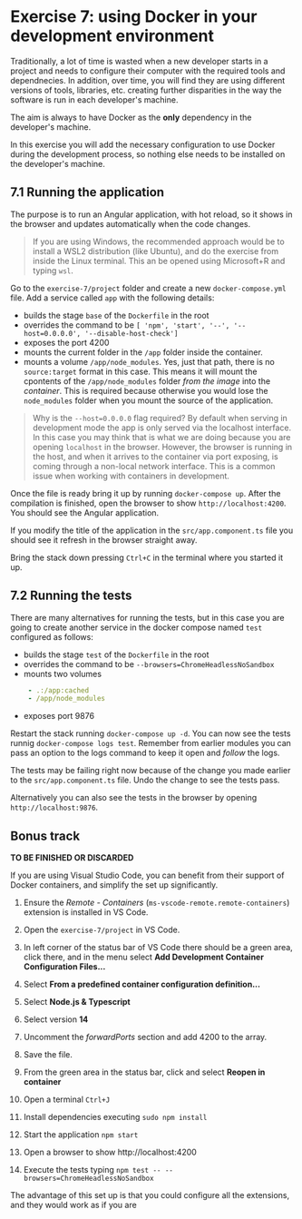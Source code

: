 # Exercise 7: using Docker in your development environment

Traditionally, a lot of time is wasted when a new developer starts in a project and needs to configure their computer with the required tools and dependnecies. In addition, over time, you will find they are using different versions of tools, libraries, etc. creating further disparities in the way the software is run in each developer's machine.

The aim is always to have Docker as the **only** dependency in the developer's machine.

In this exercise you will add the necessary configuration to use Docker during the development process, so nothing else needs to be installed on the developer's machine.

## 7.1 Running the application

The purpose is to run an Angular application, with hot reload, so it shows in the browser and updates automatically when the code changes.

> If you are using Windows, the recommended approach would be to install a WSL2 distribution (like Ubuntu), and do the exercise from inside the Linux terminal. This an be opened using Microsoft+R and typing `wsl`.

Go to the `exercise-7/project` folder and create a new `docker-compose.yml` file. Add a service called `app` with the following details: 
- builds the stage `base` of the `Dockerfile` in the root
- overrides the command to be `[ 'npm', 'start', '--', '--host=0.0.0.0', '--disable-host-check']`
- exposes the port 4200
- mounts the current folder in the `/app` folder inside the container.
- mounts a volume `/app/node_modules`. Yes, just that path, there is no `source:target` format in this case. This means it will mount the cpontents of the `/app/node_modules` folder *from the image* into the *container*. This is required because otherwise you would lose the `node_modules` folder when you mount the source of the application.

> Why is the `--host=0.0.0.0` flag required? By default when serving in development mode the app is only served via the localhost interface. In this case you may think that is what we are doing because you are opening `localhost` in the browser.  However, the browser is running in the host, and when it arrives to the container via port exposing, is coming through a non-local network interface. This is a common issue when working with containers in development.

Once the file is ready bring it up by running `docker-compose up`. After the compilation is finished, open the browser to show `http://localhost:4200`. You should see the Angular application.

If you modify the title of the application in the `src/app.component.ts` file you should see it refresh in the browser straight away.

Bring the stack down pressing `Ctrl+C` in the terminal where you started it up.

## 7.2 Running the tests

There are many alternatives for running the tests, but in this case you are going to create another service in the docker compose named `test` configured as follows:
- builds the stage `test` of the `Dockerfile` in the root
- overrides the command to be `--browsers=ChromeHeadlessNoSandbox`
- mounts two volumes 
  ```yaml
   - .:/app:cached
   - /app/node_modules
  ```
- exposes port 9876

Restart the stack running `docker-compose up -d`. You can now see the tests runnig `docker-compose logs test`. Remember from earlier modules you can pass an option to the logs command to keep it open and *follow* the logs.

The tests may be failing right now because of the change you made earlier to the `src/app.component.ts` file. Undo the change to see the tests pass.

Alternatively you can also see the tests in the browser by opening `http://localhost:9876`.

## Bonus track 

**TO BE FINISHED OR DISCARDED**

If you are using Visual Studio Code, you can benefit from their support of Docker containers, and simplify the set up significantly.

1. Ensure the *Remote - Containers* (`ms-vscode-remote.remote-containers`) extension is installed in VS Code.
1. Open the `exercise-7/project` in VS Code.
1. In left corner of the status bar of VS Code there should be a green area, click there, and in the menu select **Add Development Container Configuration Files...**
1. Select **From a predefined container configuration definition...**
1. Select **Node.js & Typescript**
1. Select version **14**
1. Uncomment the *forwardPorts* section and add 4200 to the array.
1. Save the file.
1. From the green area in the status bar, click and select **Reopen in container**

1. Open a terminal `Ctrl+J`
1. Install dependencies executing `sudo npm install`
1. Start the application `npm start`
1. Open a browser to show http://localhost:4200
1. Execute the tests typing `npm test -- --browsers=ChromeHeadlessNoSandbox`

The advantage of this set up is that you could configure all the extensions, and they would work as if you are 
